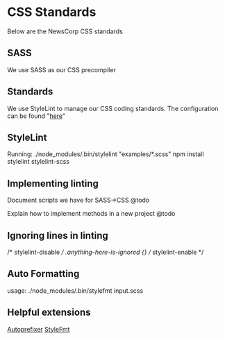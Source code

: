 # CSS Standards

Below are the NewsCorp CSS standards

## SASS ##

We use SASS as our CSS precompiler

## Standards ##

We use StyleLint to manage our CSS coding standards. The configuration can be found "[here][1]"

## StyleLint ##
Running:
./node_modules/.bin/stylelint "examples/*.scss"
npm install stylelint stylelint-scss

## Implementing linting ##

Document scripts we have for SASS->CSS @todo

Explain how to implement methods in a new project @todo

## Ignoring lines in linting ##
/* stylelint-disable */
.anything-here-is-ignored {}
/* stylelint-enable */

## Auto Formatting ##
usage:
./node_modules/.bin/stylefmt input.scss

## Helpful extensions ##
[Autoprefixer][2]
[StyleFmt][3]

[1]: ../.stylelintrc.json
[2]: https://www.npmjs.com/package/autoprefixer
[3]: https://www.npmjs.com/package/stylefmt
